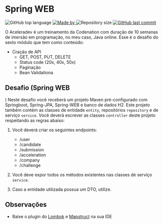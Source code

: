 # Spring WEB

<p>
    <img alt="GitHub top language" src="https://img.shields.io/github/languages/top/aceleradev-java/desafio-aceleradev-java-spring-web">
    <a href="https://github.com/aceleradev-java/desafio-aceleradev-java-spring-web">
        <img alt="Made by" src="https://img.shields.io/badge/made%20by-adriano%20avelino-gree">
    </a>
    <img alt="Repository size" src="https://img.shields.io/github/repo-size/aceleradev-java/desafio-aceleradev-java-spring-web">
    <a href="https://github.com/EliasGcf/readme-template/commits/master">
    <img alt="GitHub last commit" src="https://img.shields.io/github/last-commit/aceleradev-java/desafio-aceleradev-java-spring-web">
    </a>
</p>

O Aceleradev é um treinamento da Codenation com duração de 10 semanas de imersão em programação, no meu caso, Java online. Esse é o desafio do sexto módulo que tem como conteúdo:
- Cração de API
	- GET, POST, PUT, DELETE
	- Status code (20x, 40x, 50x)
	- Paginação
	- Bean Validationa

## Desafio (Spring WEB
)
Neste desafio você receberá um projeto Maven pré-configurado com Springboot, Spring-JPA, Spring-WEB e banco de dados H2. Este projeto também contém as classes de entidade `entity`, repositórios `repository` e de serviço `service`. Você deverá escrever as classes `controller` deste projeto respeitando as regras abaixo:

1. Você deverá criar os seguintes endpoints:
	- /user
	- /candidate
	- /submission
	- /acceleration
	- /company
	- /challenge

2. Você deve expor todos os métodos existentes nas classes de serviço `service`.
3. Caso a entidade utilizada possua um DTO, utilize.

## Observações
- Baixe o plugin do [Lombok](https://projectlombok.org/setup/intellij) e [Mapstruct](https://mapstruct.org/documentation/ide-support/) na sua IDE
